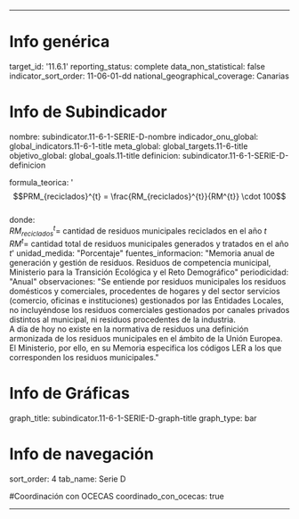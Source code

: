 ---

# Info genérica
target_id: '11.6.1'
reporting_status: complete
data_non_statistical: false
indicator_sort_order: 11-06-01-dd
national_geographical_coverage: Canarias

# Info de Subindicador
nombre: subindicator.11-6-1-SERIE-D-nombre
indicador_onu_global: global_indicators.11-6-1-title
meta_global: global_targets.11-6-title
objetivo_global: global_goals.11-title
definicion: subindicator.11-6-1-SERIE-D-definicion

formula_teorica: '$$PRM_{reciclados}^{t} = \frac{RM_{reciclados}^{t}}{RM^{t}} \cdot 100$$ <br>
donde: <br>
$RM_{reciclados}^{t} =$ cantidad de residuos municipales reciclados en el año $t$ <br>
$RM^{t} =$ cantidad total de residuos municipales generados y tratados en el año $t$'
unidad_medida: "Porcentaje"
fuentes_informacion: "Memoria anual de generación y gestión de residuos. Residuos de competencia municipal, Ministerio para la Transición Ecológica y el Reto Demográfico"
periodicidad: "Anual"
observaciones: "Se entiende por residuos municipales los residuos domésticos y comerciales, procedentes de hogares y del sector servicios (comercio, oficinas e instituciones) gestionados por las Entidades Locales, no incluyéndose los residuos comerciales gestionados por canales privados distintos al municipal, ni residuos procedentes de la industria.<br>
A día de hoy no existe en la normativa de residuos una definición armonizada de los residuos municipales en el ámbito de la Unión Europea. El Ministerio, por ello, en su Memoria especifica los códigos LER a los que corresponden los residuos municipales."

# Info de Gráficas
graph_title: subindicator.11-6-1-SERIE-D-graph-title
graph_type: bar

# Info de navegación
sort_order: 4
tab_name: Serie D

#Coordinación con OCECAS
coordinado_con_ocecas: true

---